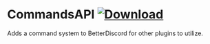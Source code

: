 # CommandsAPI [![Download](https://media.wtf/31024660)](https://betterdiscord.net/ghdl?id=3517 "CommandsAPI")
Adds a command system to BetterDiscord for other plugins to utilize.